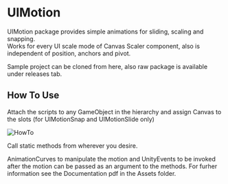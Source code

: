 # UIMotion
UIMotion package provides simple animations for sliding, scaling and snapping.\
Works for every UI scale mode of Canvas Scaler component, also is independent of position, anchors and pivot.

Sample project can be cloned from here, also raw package is available under releases tab.

## How To Use
Attach the scripts to any GameObject in the hierarchy and assign Canvas to the slots (for UIMotionSnap and UIMotionSlide only)

![HowTo](https://user-images.githubusercontent.com/32217921/62420858-fe109400-b6a1-11e9-9dfe-3adc41b74bdd.png)

Call static methods from wherever you desire.

AnimationCurves to manipulate the motion and UnityEvents to be invoked after the motion can be passed as an argument to the methods.
For furher information see the Documentation pdf in the Assets folder.
